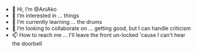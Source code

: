 - 👋 Hi, I’m @AniAko
- 👀 I’m interested in ... things
- 🌱 I’m currently learning ... the drums
- 💞️ I’m looking to collaborate on ... getting good, but I can handle criticism
- 📫 How to reach me ... I'll leave the front un-locked 'cause I can't hear the doorbell

<!---
AniAko/AniAko is a ✨ special ✨ repository because its `README.md` (this file) appears on your GitHub profile.
You can click the Preview link to take a look at your changes.
--->
